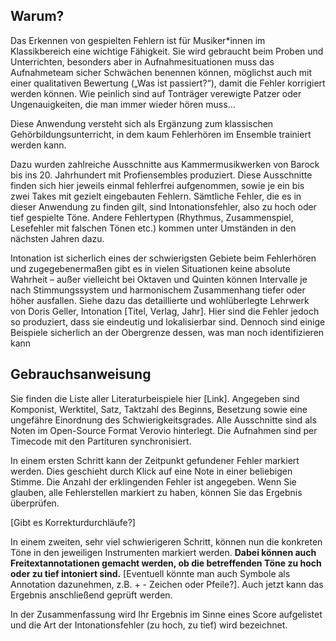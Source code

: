 ## Warum?

Das Erkennen von gespielten Fehlern ist für Musiker*innen im Klassikbereich eine
wichtige Fähigkeit. Sie wird gebraucht beim Proben und Unterrichten, besonders
aber in Aufnahmesituationen muss das Aufnahmeteam sicher Schwächen benennen
können, möglichst auch mit einer qualitativen Bewertung („Was ist passiert?“),
damit die Fehler korrigiert werden können. Wie peinlich sind auf Tonträger
verewigte Patzer oder Ungenauigkeiten, die man immer wieder hören muss…

Diese Anwendung versteht sich als Ergänzung zum klassischen
Gehörbildungsunterricht, in dem kaum Fehlerhören im Ensemble trainiert werden
kann.

Dazu wurden zahlreiche Ausschnitte aus Kammermusikwerken von Barock bis ins 20.
Jahrhundert mit Profiensembles produziert. Diese Ausschnitte finden sich hier
jeweils einmal fehlerfrei aufgenommen, sowie je ein bis zwei Takes mit gezielt
eingebauten Fehlern. Sämtliche Fehler, die es in dieser Anwendung zu finden
gilt, sind Intonationsfehler, also zu hoch oder tief gespielte Töne. Andere
Fehlertypen (Rhythmus, Zusammenspiel, Lesefehler mit falschen Tönen etc.) kommen
unter Umständen in den nächsten Jahren dazu.

Intonation ist sicherlich eines der schwierigsten Gebiete beim Fehlerhören und
zugegebenermaßen gibt es in vielen Situationen keine absolute Wahrheit – außer
vielleicht bei Oktaven und Quinten können Intervalle je nach Stimmungssystem und
harmonischem Zusammenhang tiefer oder höher ausfallen. Siehe dazu das
detaillierte und wohlüberlegte Lehrwerk von Doris Geller, Intonation [Titel,
Verlag, Jahr]. Hier sind die Fehler jedoch so produziert, dass sie eindeutig und
lokalisierbar sind. Dennoch sind einige Beispiele sicherlich an der Obergrenze
dessen, was man noch identifizieren kann


## Gebrauchsanweisung

Sie finden die Liste aller Literaturbeispiele hier [Link]. Angegeben sind
Komponist, Werktitel, Satz, Taktzahl des Beginns, Besetzung sowie eine ungefähre
Einordnung des Schwierigkeitsgrades.  Alle Ausschnitte sind als Noten im
Open-Source Format Verovio hinterlegt. Die Aufnahmen sind per Timecode mit den
Partituren synchronisiert.

In einem ersten Schritt kann der Zeitpunkt gefundener Fehler markiert werden.
Dies geschieht durch Klick auf eine Note in einer beliebigen Stimme. Die Anzahl
der erklingenden Fehler ist angegeben. Wenn Sie glauben, alle Fehlerstellen
markiert zu haben, können Sie das Ergebnis überprüfen.

[Gibt es Korrekturdurchläufe?]

In einem zweiten, sehr viel schwierigeren Schritt, können nun die konkreten Töne
in den jeweiligen Instrumenten markiert werden. **Dabei können auch
Freitextannotationen gemacht werden, ob die betreffenden Töne zu hoch oder zu
tief intoniert sind.** [Eventuell könnte man auch Symbole als Annotation
dazunehmen, z.B. + - Zeichen oder Pfeile?]. Auch jetzt kann das Ergebnis
anschließend geprüft werden.

In der Zusammenfassung wird Ihr Ergebnis im Sinne eines Score aufgelistet und
die Art der Intonationsfehler (zu hoch, zu tief) wird bezeichnet.